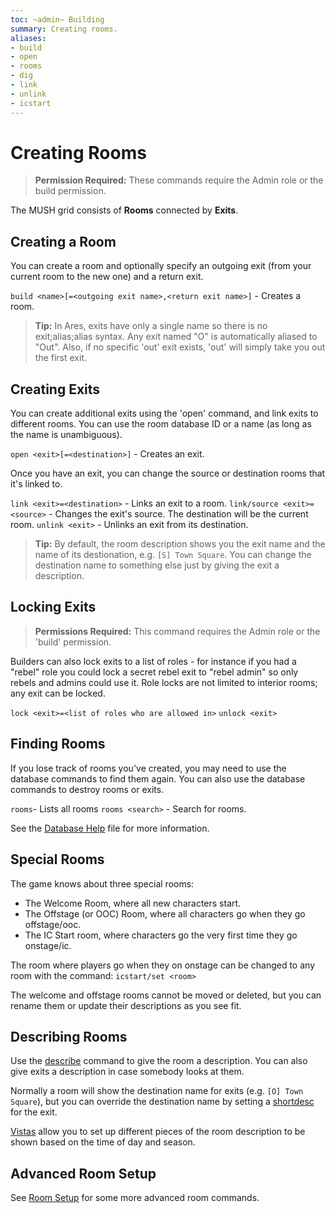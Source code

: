 ```yaml
---
toc: ~admin~ Building
summary: Creating rooms.
aliases:
- build
- open
- rooms
- dig
- link
- unlink
- icstart
---
```

# Creating Rooms

> **Permission Required:** These commands require the Admin role or the build permission.

The MUSH grid consists of **Rooms** connected by **Exits**.  

## Creating a Room

You can create a room and optionally specify an outgoing exit (from your current room to the new one) and a return exit.

`build <name>[=<outgoing exit name>,<return exit name>]` - Creates a room.

> **Tip:** In Ares, exits have only a single name so there is no exit;alias;alias syntax.  Any exit named "O" is automatically aliased to "Out".  Also, if no specific 'out' exit exists, 'out' will simply take you out the first exit.

## Creating Exits

You can create additional exits using the 'open' command, and link exits to different rooms.  You can use the room database ID or a name (as long as the name is unambiguous).

`open <exit>[=<destination>]` - Creates an exit.

Once you have an exit, you can change the source or destination rooms that it's linked to.  

`link <exit>=<destination>` - Links an exit to a room.
`link/source <exit>=<source>` - Changes the exit's source.  The destination will be the current room.
`unlink <exit>` - Unlinks an exit from its destination.

> **Tip:** By default, the room description shows you the exit name and the name of its destionation, e.g. `[S] Town Square`.  You can change the destination name to something else just by giving the exit a description.

## Locking Exits

> **Permissions Required:** This command requires the Admin role or the 'build' permission.

Builders can also lock exits to a list of roles - for instance if you had a "rebel" role you could lock a secret rebel exit to "rebel admin" so only rebels and admins could use it.  Role locks are not limited to interior rooms; any exit can be locked.

`lock <exit>=<list of roles who are allowed in>`
`unlock <exit>`

## Finding Rooms

If you lose track of rooms you've created, you may need to use the database commands to find them again.  You can also use the database commands to destroy rooms or exits.  

`rooms`- Lists all rooms
`rooms <search>` - Search for rooms.

See the [Database Help](/help/database) file for more information.

## Special Rooms

The game knows about three special rooms:  

* The Welcome Room, where all new characters start.
* The Offstage (or OOC) Room, where all characters go when they go offstage/ooc.
* The IC Start room, where characters go the very first time they go onstage/ic.

The room where players go when they on onstage can be changed to any room with the command:  `icstart/set <room>`

The welcome and offstage rooms cannot be moved or deleted, but you can rename them or update their descriptions as you see fit.

## Describing Rooms

Use the [describe](/help/describe) command to give the room a description.  You can also give exits a description in case somebody looks at them.

Normally a room will show the destination name for exits (e.g. `[O] Town Square`), but you can override the destination name by setting a [shortdesc](/help/describe) for the exit.

[Vistas](/help/vistas) allow you to set up different pieces of the room description to be shown based on the time of day and season.

## Advanced Room Setup

See [Room Setup](/help/room_setup) for some more advanced room commands.